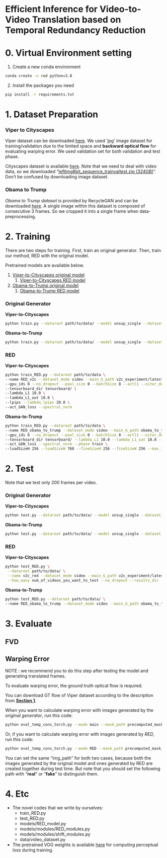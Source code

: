 # Efficient Inference for Video-to-Video Translation based on Temporal Redundancy Reduction

# 0. Virtual Environment setting

1) Create a new conda environment

```bash
conda create -n red python=3.8
```

2) Install the packages you need

```bash
pip install -r requirements.txt
```

# 1. Dataset Preparation

### Viper to Cityscapes

Viper dataset can be downloaded [here](https://playing-for-benchmarks.org/download/). We used ‘jpg’ image dataset for training/validation due to the limited space and **backward optical flow** for evaluating warping error. We used validation set for both validation and test phase. 

Cityscapes dataset is available [here](https://www.cityscapes-dataset.com/downloads/). Note that we need to deal with video data, so we downloaded “[leftImg8bit_sequence_trainvaltest.zip (324GB)](https://www.cityscapes-dataset.com/file-handling/?packageID=14)”. Don’t be confused by downloading image dataset.

### Obama to Trump

*Obama to Trump dataset* is provided by RecycleGAN and can be downloaded [here](https://www.dropbox.com/s/s6kzovbrevin5tr/faces.tar.gz?dl=0). A single image within this dataset is composed of consecutive 3 frames. So we cropped it into a single frame when data-preprocessing.

# 2. Training

There are two steps for training. First, train an original generator. Then, train our method, RED with the original model.

Pretrained models are available below.

1. [Viper-to-Cityscapes original model](https://davian-lab.quickconnect.to/d/s/p532tgVkC7RVvjzKG43eXmm78MLmQ2Sy/W3F70eTb5zlDZWAsFSLHGzRpjHbmqMCk-WLkAxhmumAk)
    1. [Viper-to-Cityscapes RED model](https://davian-lab.quickconnect.to/d/s/p532ugFUzqykV8hDvr5Q35TP2qBfElbk/Xz7UnRDXr4IuNSWOIOZtcq5pjfygFWzY-WriAlwOumAk)
2. [Obama-to-Trump original model](https://davian-lab.quickconnect.to/d/s/p5xjE9W6O7e8KopBgsTrL32ZFZ40FF2T/R7yCII_paOcO9g1n3q_Wbwpgy1m97tZ--e7vgSpdjmQk)
    1. [Obama-to-Trump RED model](https://davian-lab.quickconnect.to/d/s/p5xhW6mDzER2dYjcF0m5qNeCihB2kjLX/FsO-jM60rqOKJbqxWs_MpaMEOaQ420xX-JrxgZKRjmQk)

### Original Generator

**Viper-to-Cityscapes**

```bash
python train.py --dataroot path/to/data/ --model unsup_single --dataset_mode unaligned_scale --name v2c_experiment --loadSizeW 542 --loadSizeH 286 --resize_mode rectangle --fineSizeW 512 --fineSizeH 256 --crop_mode rectangle --which_model_netG resnet_6blocks --no_dropout --pool_size 0 --lambda_spa_unsup_A 10 --lambda_spa_unsup_B 10 --lambda_unsup_cycle_A 10 --lambda_unsup_cycle_B 10 --lambda_cycle_A 0 --lambda_cycle_B 0 --lambda_content_A 1 --lambda_content_B 1 --batchSize 1 --noise_level 0.001  --niter_decay 0 --niter 2
```

**Obama-to-Trump**

```bash
python train.py --dataroot path/to/data/ --model unsup_single --dataset_mode unaligned_scale --name obama_to_trump --loadSizeW 768 --loadSizeH 256 --resize_mode rectangle --fineSizeW 256 --fineSizeH 256 --crop_mode rectangle --which_model_netG resnet_6blocks --no_dropout --pool_size 0 --lambda_spa_unsup_A 10 --lambda_spa_unsup_B 10 --lambda_unsup_cycle_A 10 --lambda_unsup_cycle_B 10 --lambda_cycle_A 0 --lambda_cycle_B 0 --lambda_content_A 1 --lambda_content_B 1 --noise_level 0.001  --niter_decay 50 --niter 50 --batchSize 4 --lr 0.0002
```

### RED

**Viper-to-Cityscapes**

```bash
python train_RED.py --dataroot path/to/data \
--name RED_v2c --dataset_mode video --main_G_path v2c_experiment/latest_net_G_A.pth \
--gpu_ids 0 --no_dropout --pool_size 0 --batchSize 8 --actl1 --niter_decay 200 --niter 2500 --save_epoch_freq 300 --save_latest_freq 10000 \
--tensorboard_dir tensorboard/ \
--lambda_L1 10.0 \
--lambda_L1_out 10.0 \
--lpips --lambda_lpips 20.0 \
--act_GAN_loss --spectral_norm
```

**Obama-to-Trump**

```bash
python train_RED.py --dataroot path/to/data \
--name RED_obama_to_trump --dataset_mode video --main_G_path obama_to_trump/latest_net_G_A.pth \
--gpu_ids 0 --no_dropout --pool_size 0 --batchSize 8 --actl1 --niter_decay 200 --niter 2500 --save_epoch_freq 300 --save_latest_freq 10000 \
--tensorboard_dir tensorboard/ --lambda_L1 10.0 --lambda_L1_out 10.0 --lpips --lambda_lpips 50.0 \
--act_GAN_loss --spectral_norm --phase train \
--loadSizeH 256 --loadSizeW 768 --fineSizeH 256 --fineSizeW 256 --max_interval 10
```

# 2. Test

Note that we test only 200 frames per video.

### Original Generator

**Viper-to-Cityscapes**

```bash
python test.py --dataroot path/to/data/ --model unsup_single --dataset_mode unaligned_scale --name v2c_experiment --loadSizeW 512 --loadSizeH 256 --resize_mode rectangle --fineSizeW 512 --fineSizeH 256 --crop_mode none --which_model_netG resnet_6blocks --no_dropout --which_epoch 2
```

**Obama-to-Trump**

```bash
python test.py --dataroot path/to/data/ --model unsup_single --dataset_mode unaligned_scale --name obama_to_trump --loadSizeW 256 --loadSizeH 256 --resize_mode rectangle --fineSizeW 256 --fineSizeH 256 --crop_mode none --which_model_netG resnet_6blocks --no_dropout
```

### RED

**Viper-to-Cityscapes**

```bash
python test_RED.py \
 --dataroot path/to/data/ \
 --name v2c_red --dataset_mode video --main_G_path v2c_experiment/latest_net_G_A.pth \
 --how_many num_of_videos_you_want_to_test --no_dropout --results_dir ./results/ --which_epoch 2400
```

**Obama-to-Trump**

```bash
python test_RED.py --dataroot path/to/data/ \
--name RED_obama_to_trump --dataset_mode video --main_G_path obama_to_trump/model.pth --no_dropout --results_dir ./results/ --loadSizeH 256 --loadSizeW 256 --fineSizeH 256 --fineSizeW 256 --max_interval 10
```

# 3. Evaluate

## FVD

## Warping Error

NOTE : we recommend you to do this step after testing the model and generating translated frames.

To evaluate warping error, the ground truth optical flow is required.

You can download GT flow of Viper dataset according to the description from **[Section 1](https://www.notion.so/Efficient-Inference-for-Video-to-Video-Translation-based-on-Temporal-Redundancy-Reduction-d897b39d4e564f4a86413dab1ad55625)**.

When you want to calculate warping error with images generated by the *original generator*, run this code:

```bash
python eval_temp_cons_torch.py --mode main --mask_path precomputed_mask_main/ --img_path ./results/RED_model_name/test_2400/real/
```

Or, if you want to calculate warping error with images generated by *RED*, run this code:

```bash
python eval_temp_cons_torch.py --mode RED --mask_path precomputed_mask_RED/ --img_path ./results/RED_model_name/test_2400/fake/
```

You can set the same “img_path” for both two cases, because both the images generated by the original model and ones generated by RED are created together during test time. But note that you should set the following path with “**real**” or “**fake**” to distinguish them.

# 4. Etc

- The novel codes that we write by ourselves:
    - train_RED.py
    - test_RED.py
    - models/RED_model.py
    - models/modules/RED_modules.py
    - models/modules/shift_modules.py
    - data/video_dataset.py
- The pretrained VGG weights is available [here](https://davian-lab.quickconnect.to/d/s/p54tQnnBHylHD78i9SwrVEYnOMbPAioH/P0TaFBnGc8qYHexocB1fY5922gYnVmKO-TrYAgeuzmAk) for computing perceptual loss during training.
